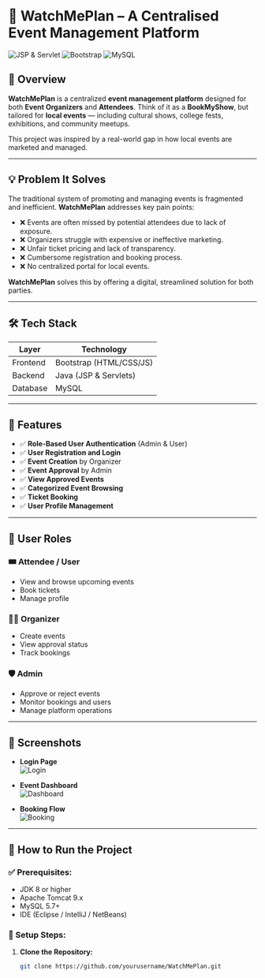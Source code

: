# 🎫 WatchMePlan – A Centralised Event Management Platform

![JSP & Servlet](https://img.shields.io/badge/Backend-JSP%20%26%20Servlet-red)
![Bootstrap](https://img.shields.io/badge/Frontend-Bootstrap-blue)
![MySQL](https://img.shields.io/badge/Database-MySQL-yellow)


## 📍 Overview

**WatchMePlan** is a centralized **event management platform** designed for both **Event Organizers** and **Attendees**. Think of it as a **BookMyShow**, but tailored for **local events** — including cultural shows, college fests, exhibitions, and community meetups.

This project was inspired by a real-world gap in how local events are marketed and managed.

---

## 💡 Problem It Solves

The traditional system of promoting and managing events is fragmented and inefficient.
**WatchMePlan** addresses key pain points:

- ❌ Events are often missed by potential attendees due to lack of exposure.
- ❌ Organizers struggle with expensive or ineffective marketing.
- ❌ Unfair ticket pricing and lack of transparency.
- ❌ Cumbersome registration and booking process.
- ❌ No centralized portal for local events.

**WatchMePlan** solves this by offering a digital, streamlined solution for both parties.

---

## 🛠 Tech Stack

| Layer       | Technology         |
|------------|--------------------|
| Frontend    | Bootstrap (HTML/CSS/JS) |
| Backend     | Java (JSP & Servlets)   |
| Database    | MySQL             |

---

## 🔐 Features

- ✅ **Role-Based User Authentication** (Admin & User)
- ✅ **User Registration and Login**
- ✅ **Event Creation** by Organizer
- ✅ **Event Approval** by Admin
- ✅ **View Approved Events**
- ✅ **Categorized Event Browsing**
- ✅ **Ticket Booking**
- ✅ **User Profile Management**

---

## 👥 User Roles

### 🎟 Attendee / User
- View and browse upcoming events
- Book tickets
- Manage profile

### 🧑‍💼 Organizer
- Create events
- View approval status
- Track bookings

### 🛡 Admin
- Approve or reject events
- Monitor bookings and users
- Manage platform operations

---

## 📸 Screenshots


- **Login Page**  
  ![Login](screenshots/login-page.png)

- **Event Dashboard**  
  ![Dashboard](screenshots/event-dashboard.png)

- **Booking Flow**  
  ![Booking](screenshots/booking.png)

---

## 🚀 How to Run the Project

### ✅ Prerequisites:
- JDK 8 or higher
- Apache Tomcat 9.x
- MySQL 5.7+
- IDE (Eclipse / IntelliJ / NetBeans)

### 🔧 Setup Steps:

1. **Clone the Repository:**
   ```bash
   git clone https://github.com/yourusername/WatchMePlan.git
